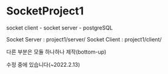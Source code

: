 # SocketProject1
socket client - socket server - postgreSQL




Socket Server : project1/server/
Socket Client : project1/client/

다른 부분은 모듈 하나하나 제작(bottom-up)



수정 중에 있습니다(~2022.2.13)
